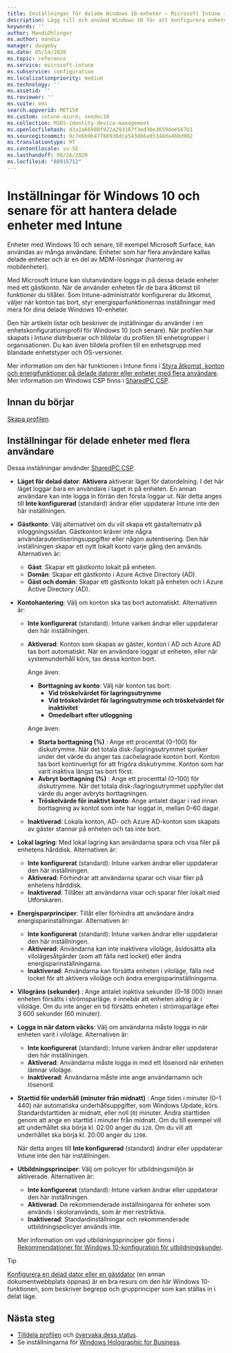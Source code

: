 ```yaml
---
title: Inställningar för delade Windows 10-enheter – Microsoft Intune – Azure | Microsoft Docs
description: Lägg till och använd Windows 10 för att konfigurera enheter som är delade eller som används av flera användare i Microsoft Intune. Se en lista över alla inställningar och vad de gör på enheterna, inklusive Microsoft Surface. Kontrollera gästkonton, hantera konton och ta bort inaktiva konton, tillåt eller förhindra att spara i lokal lagring, ange energi- och strömsparalternativ, välj när uppdateringar installeras och använd enheter i utbildningsmiljöer i en enhetskonfigurationsprofil.
keywords: ''
author: MandiOhlinger
ms.author: mandia
manager: dougeby
ms.date: 05/14/2020
ms.topic: reference
ms.service: microsoft-intune
ms.subservice: configuration
ms.localizationpriority: medium
ms.technology: ''
ms.assetid: ''
ms.reviewer: ''
ms.suite: ems
search.appverid: MET150
ms.custom: intune-azure; seodec18
ms.collection: M365-identity-device-management
ms.openlocfilehash: d3a1a66988f922a293187f3ed30e3659dee567b1
ms.sourcegitcommit: 0c7e6b9b47788930dca543d86a95348da4b0d902
ms.translationtype: HT
ms.contentlocale: sv-SE
ms.lasthandoff: 08/26/2020
ms.locfileid: "88915712"
---
```

# <a name="windows-10-and-later-settings-to-manage-shared-devices-using-intune"></a>Inställningar för Windows 10 och senare för att hantera delade enheter med Intune

Enheter med Windows 10 och senare, till exempel Microsoft Surface, kan användas av många användare. Enheter som har flera användare kallas delade enheter och är en del av MDM-lösningar (hantering av mobilenheter).

Med Microsoft Intune kan slutanvändare logga in på dessa delade enheter med ett gästkonto. När de använder enheten får de bara åtkomst till funktioner du tillåter. Som Intune-administratör konfigurerar du åtkomst, väljer när konton tas bort, styr energisparfunktionernas inställningar med mera för dina delade Windows 10-enheter.

Den här artikeln listar och beskriver de inställningar du använder i en enhetskonfigurationsprofil för Windows 10 (och senare). När profilen har skapats i Intune distribuerar och tilldelar du profilen till enhetsgrupper i organisationen. Du kan även tilldela profilen till en enhetsgrupp med blandade enhetstyper och OS-versioner.

Mer information om den här funktionen i Intune finns i [Styra åtkomst, konton och energifunktioner på delade datorer eller enheter med flera användare](shared-user-device-settings.md). Mer information om Windows CSP finns i [SharedPC CSP](/windows/client-management/mdm/sharedpc-csp).

## <a name="before-your-begin"></a>Innan du börjar

[Skapa profilen](shared-user-device-settings.md).

## <a name="shared-multi-user-device-settings"></a>Inställningar för delade enheter med flera användare

Dessa inställningar använder [SharedPC CSP](/windows/client-management/mdm/sharedpc-csp).

- **Läget för delad dator**: **Aktivera** aktiverar läget för datordelning. I det här läget loggar bara en användare i taget in på enheten. En annan användare kan inte logga in förrän den första loggar ut. När detta anges till **Inte konfigurerad** (standard) ändrar eller uppdaterar Intune inte den här inställningen.
- **Gästkonto**: Välj alternativet om du vill skapa ett gästalternativ på inloggningssidan. Gästkonton kräver inte några användarautentiseringsuppgifter eller någon autentisering. Den här inställningen skapar ett nytt lokalt konto varje gång den används. Alternativen är:
  - **Gäst**: Skapar ett gästkonto lokalt på enheten.
  - **Domän**: Skapar ett gästkonto i Azure Active Directory (AD).
  - **Gäst och domän**: Skapar ett gästkonto lokalt på enheten och i Azure Active Directory (AD).
- **Kontohantering**: Välj om konton ska tas bort automatiskt. Alternativen är:
  - **Inte konfigurerat** (standard): Intune varken ändrar eller uppdaterar den här inställningen.
  - **Aktiverad**: Konton som skapas av gäster, konton i AD och Azure AD tas bort automatiskt. När en användare loggar ut enheten, eller när systemunderhåll körs, tas dessa konton bort.

    Ange även:

    - **Borttagning av konto**: Välj när konton tas bort:
      - **Vid tröskelvärdet för lagringsutrymme**
      - **Vid tröskelvärdet för lagringsutrymme och tröskelvärdet för inaktivitet**
      - **Omedelbart efter utloggning**

    Ange även:

    - **Starta borttagning (%)** : Ange ett procenttal (0–100) för diskutrymme. När det totala disk-/lagringsutrymmet sjunker under det värde du anger tas cachelagrade konton bort. Konton tas bort kontinuerligt för att frigöra diskutrymme. Konton som har varit inaktiva längst tas bort först.
    - **Avbryt borttagning (%)** : Ange ett procenttal (0–100) för diskutrymme. När det totala disk-/lagringsutrymmet uppfyller det värde du anger avbryts borttagningen.
    - **Tröskelvärde för inaktivt konto**: Ange antalet dagar i rad innan borttagning av kontot som inte har loggat in, mellan 0–60 dagar.

  - **Inaktiverad**: Lokala konton, AD- och Azure AD-konton som skapats av gäster stannar på enheten och tas inte bort.

- **Lokal lagring**: Med lokal lagring kan användarna spara och visa filer på enhetens hårddisk. Alternativen är:
  - **Inte konfigurerat** (standard): Intune varken ändrar eller uppdaterar den här inställningen.
  - **Aktiverad**: Förhindrar att användarna sparar och visar filer på enhetens hårddisk.
  - **Inaktiverad**: Tillåter att användarna visar och sparar filer lokalt med Utforskaren.

- **Energisparprinciper**: Tillåt eller förhindra att användare ändra energisparinställningar. Alternativen är:
  - **Inte konfigurerat** (standard): Intune varken ändrar eller uppdaterar den här inställningen.
  - **Aktiverad**: Användarna kan inte inaktivera viloläge, åsidosätta alla vilolägesåtgärder (som att fälla ned locket) eller ändra energisparinställningarna.
  - **Inaktiverad**: Användarna kan försätta enheten i viloläge, fälla ned locket för att aktivera viloläge och ändra energisparinställningarna.

- **Vilogräns (sekunder)** : Ange antalet inaktiva sekunder (0–18 000) innan enheten försätts i strömsparläge. `0` innebär att enheten aldrig är i viloläge. Om du inte anger en tid försätts enheten i strömsparläge efter 3 600 sekunder (60 minuter).

- **Logga in när datorn väcks**: Välj om användarna måste logga in när enheten varit i viloläge. Alternativen är:
  - **Inte konfigurerat** (standard): Intune varken ändrar eller uppdaterar den här inställningen.
  - **Aktiverad**: Användarna måste logga in med ett lösenord när enheten lämnar viloläge.
  - **Inaktiverad**: Användarna måste inte ange användarnamn och lösenord.

- **Starttid för underhåll (minuter från midnatt)** : Ange tiden i minuter (0–1 440) när automatiska underhållsuppgifter, som Windows Update, körs. Standardstarttiden är midnatt, eller noll (`0`) minuter. Ändra starttiden genom att ange en starttid i minuter från midnatt. Om du till exempel vill att underhållet ska börja kl. 02:00 anger du `120`. Om du vill att underhållet ska börja kl. 20:00 anger du `1200`.

  När detta anges till **Inte konfigurerad** (standard) ändrar eller uppdaterar Intune inte den här inställningen.

- **Utbildningsprinciper**: Välj om policyer för utbildningsmiljön är aktiverade. Alternativen är:
  - **Inte konfigurerat** (standard): Intune varken ändrar eller uppdaterar den här inställningen.
  - **Aktiverad**: De rekommenderade inställningarna för enheter som används i skoloranvänds, som är mer restriktiva.
  - **Inaktiverad**: Standardinställningar och rekommenderade utbildningspolicyer används inte.

  Mer information om vad utbildningsprinciper gör finns i [Rekommendationer för Windows 10-konfiguration för utbildningskunder](/education/windows/configure-windows-for-education).

> [!TIP]
> [Konfigurera en delad dator eller en gästdator](/windows/configuration/set-up-shared-or-guest-pc) (en annan dokumentwebbplats öppnas) är en bra resurs om den här Windows 10-funktionen, som beskriver begrepp och grupprinciper som kan ställas in i delat läge.

## <a name="next-steps"></a>Nästa steg

- [Tilldela profilen](device-profile-assign.md) och [övervaka dess status](device-profile-monitor.md).
- Se inställningarna för [Windows Holographic for Business](shared-user-device-settings-windows-holographic.md).